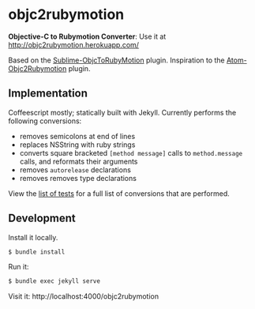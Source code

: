 objc2rubymotion
===============

**Objective-C to Rubymotion Converter**: Use it at http://objc2rubymotion.herokuapp.com/

Based on the [Sublime-ObjcToRubyMotion](https://github.com/thinkclay/Sublime-ObjcToRubyMotion) plugin. Inspiration to the [Atom-Objc2Rubymotion](https://github.com/ahmetabdi/atom-objc-2-rubymotion) plugin.

Implementation
--------------

Coffeescript mostly; statically built with Jekyll. Currently performs the following conversions:

 - removes semicolons at end of lines
 - replaces NSString with ruby strings
 - converts square bracketed `[method message]` calls to `method.message` calls, and reformats their arguments
 - removes `autorelease` declarations
 - removes removes type declarations

View the [list of tests](assets/javascripts/spec/converter_spec.coffee) for a full list of conversions that are performed.

Development
-----------

Install it locally.

```bash
$ bundle install
```

Run it:

```bash
$ bundle exec jekyll serve
```

Visit it: http://localhost:4000/objc2rubymotion

